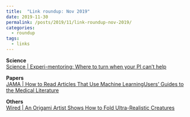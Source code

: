 ```yaml
---
title:  "Link roundup: Nov 2019"
date: 2019-11-30
permalink: /posts/2019/11/link-roundup-nov-2019/
categories: 
  - roundup
tags:
  - links
---
```

  
**Science**  
[Science \| Experi-mentoring: Where to turn when your PI can’t help](https://www.sciencemag.org/careers/2019/11/experi-mentoring-where-turn-when-your-pi-can-t-help)  
  
**Papers**  
[JAMA \| How to Read Articles That Use Machine LearningUsers’ Guides to the Medical Literature](https://jamanetwork.com/journals/jama/article-abstract/2754798)  
  
**Others**  
[Wired \| An Origami Artist Shows How to Fold Ultra-Realistic Creatures](https://www.wired.com/story/an-origami-artist-shows-how-to-fold-ultra-realistic-creatures/)  
